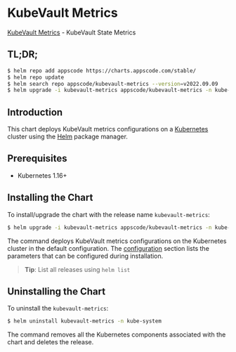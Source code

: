 # KubeVault Metrics

[KubeVault Metrics](https://github.com/kubevault) - KubeVault State Metrics

## TL;DR;

```bash
$ helm repo add appscode https://charts.appscode.com/stable/
$ helm repo update
$ helm search repo appscode/kubevault-metrics --version=v2022.09.09
$ helm upgrade -i kubevault-metrics appscode/kubevault-metrics -n kube-system --create-namespace --version=v2022.09.09
```

## Introduction

This chart deploys KubeVault metrics configurations on a [Kubernetes](http://kubernetes.io) cluster using the [Helm](https://helm.sh) package manager.

## Prerequisites

- Kubernetes 1.16+

## Installing the Chart

To install/upgrade the chart with the release name `kubevault-metrics`:

```bash
$ helm upgrade -i kubevault-metrics appscode/kubevault-metrics -n kube-system --create-namespace --version=v2022.09.09
```

The command deploys KubeVault metrics configurations on the Kubernetes cluster in the default configuration. The [configuration](#configuration) section lists the parameters that can be configured during installation.

> **Tip**: List all releases using `helm list`

## Uninstalling the Chart

To uninstall the `kubevault-metrics`:

```bash
$ helm uninstall kubevault-metrics -n kube-system
```

The command removes all the Kubernetes components associated with the chart and deletes the release.


